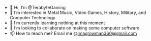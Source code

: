 - 👋 Hi, I’m @TerabyteGaming
- 👀 I’m interested in Metal Music, Video Games, History, Military, and Computer Technology
- 🌱 I’m currently learning nothing at this moment
- 💞️ I’m looking to collaborate on making some computer software
- 📫 How to reach me? Email me @imagrowman360@gmail.com

<!---
TerabyteGaming/TerabyteGaming is a ✨ special ✨ repository because its `README.md` (this file) appears on your GitHub profile.
You can click the Preview link to take a look at your changes.
--->
